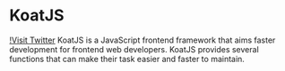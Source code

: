 # KoatJS
[!Visit Twitter](https://twitter.com/CodeJabo)
KoatJS is a JavaScript frontend framework that aims faster development for frontend web developers. KoatJS provides several functions that can make their task easier and faster to maintain.

